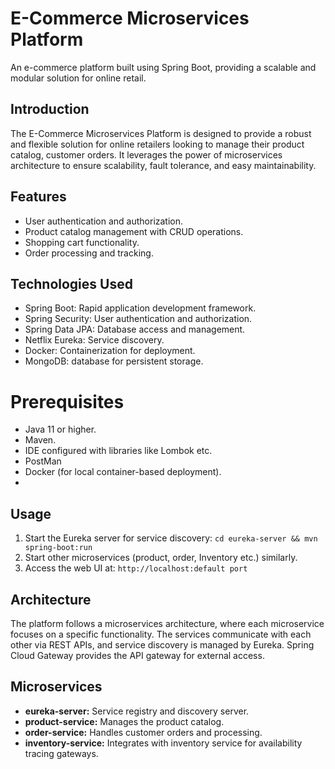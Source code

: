 # E-Commerce Microservices Platform

An e-commerce platform built using Spring Boot, providing a scalable and modular solution for online retail.


## Introduction
The E-Commerce Microservices Platform is designed to provide a robust and flexible solution for online retailers looking to manage their product catalog, customer orders. It leverages the power of microservices architecture to ensure scalability, fault tolerance, and easy maintainability.

## Features
- User authentication and authorization.
- Product catalog management with CRUD operations.
- Shopping cart functionality.
- Order processing and tracking.

## Technologies Used
- Spring Boot: Rapid application development framework.
- Spring Security: User authentication and authorization.
- Spring Data JPA: Database access and management.
- Netflix Eureka: Service discovery.
- Docker: Containerization for deployment.
- MongoDB:  database for persistent storage.

# Prerequisites
- Java 11 or higher.
- Maven.
- IDE configured with libraries like Lombok etc.
- PostMan
- Docker (for local container-based deployment).
- 

## Usage
1. Start the Eureka server for service discovery: `cd eureka-server && mvn spring-boot:run`
2. Start other microservices (product, order, Inventory etc.) similarly.
3. Access the web UI at: `http://localhost:default port`

## Architecture
The platform follows a microservices architecture, where each microservice focuses on a specific functionality. The services communicate with each other via REST APIs, and service discovery is managed by Eureka. Spring Cloud Gateway provides the API gateway for external access.

## Microservices
- **eureka-server:** Service registry and discovery server.
- **product-service:** Manages the product catalog.
- **order-service:** Handles customer orders and processing.
- **inventory-service:** Integrates with inventory service for availability tracing gateways.
